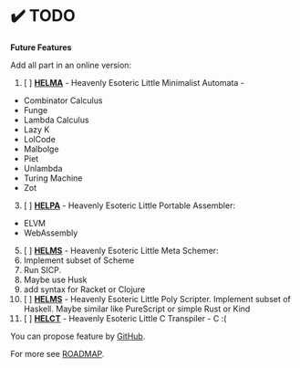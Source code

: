 # ✔️ TODO

**Future Features**

Add all part in an online version:
1. [ ] **[HELMA](helma)** - Heavenly Esoteric Little Minimalist Automata - 
  * Combinator Calculus
  * Funge
  * Lambda Calculus
  * Lazy K
  * LolCode
  * Malbolge
  * Piet
  * Unlambda
  * Turing Machine
  * Zot
3. [ ] **[HELPA](helpa)** - Heavenly Esoteric Little Portable Assembler:
  * ELVM
  * WebAssembly
5. [ ] **[HELMS](helms)** - Heavenly Esoteric Little Meta Schemer:
  1. Implement subset of Scheme
  2. Run SICP. 
  3. Maybe use Husk
  4. add syntax for Racket or Clojure
7. [ ] **[HELMS](helps)** - Heavenly Esoteric Little Poly Scripter. Implement subset of Haskell. Maybe similar like PureScript or simple Rust or Kind
9. [ ] **[HELCT](helct)** - Heavenly Esoteric Little C Transpiler - C :(

You can propose feature by [GitHub](https://github.com/helvm/helcam/issues).

For more see [ROADMAP](ROADMAP.md).
